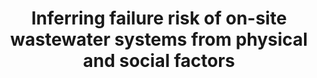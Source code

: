 ---
title: "Inferring failure risk of on-site wastewater systems from physical and social factors"
collection: publications
category: journal
permalink: /publication/water
venue: (Accepted) NPJ Clean Water, Nature Publishing, 2024
authors: '<b>Juan Nathaniel</b>, Sara Schwetschenau, Upmanu Lall'
paper: 
code: 
blog:
slide:
talk:
---